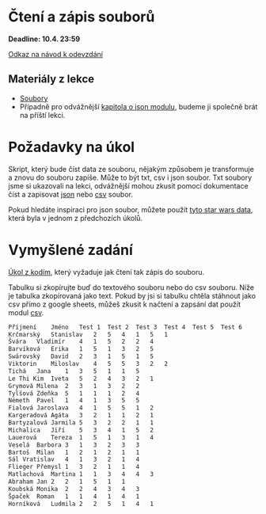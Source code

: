 # Čtení a zápis souborů

**Deadline: 10.4. 23:59**

[Odkaz na návod k odevzdání](https://docs.google.com/presentation/d/1iVXiZC8hUy9Irxxqebdaaz7-uTkuJT16/edit?usp=sharing&ouid=104337294426056946104&rtpof=true&sd=true)

## Materiály z lekce
* [Soubory](https://kodim.cz/czechitas/python-data/zaklady-programovani/soubory)
* Případně pro odvážnější [kapitola o json modulu](https://kodim.cz/czechitas/python-data/zaklady-programovani/slovniky-json/#format-json), budeme ji společně brát na příští lekci.

# Požadavky na úkol

Skript, který bude číst data ze souboru, nějakým způsobem je transformuje a znovu do souboru zapíše. Může to být txt, csv i json soubor. Txt soubory jsme si ukazovali na lekci, odvážnější mohou zkusit pomocí dokumentace číst a zapisovat [json](https://docs.python.org/3/library/json.html) nebo [csv](https://docs.python.org/3/library/csv.html) soubor.

Pokud hledáte inspiraci pro json soubor, můžete použít [tyto star wars data](star_wars.json), která byla v jednom z předchozích úkolů.

# Vymyšlené zadání

[Úkol z kodím](https://kodim.cz/czechitas/python-data/zaklady-programovani/soubory/#exc-preznamkovani), který vyžaduje jak čtení tak zápis do souboru.

Tabulku si zkopírujte buď do textového souboru nebo do csv souboru. Níže je tabulka zkopírovaná jako text. Pokud by jsi si tabulku chtěla stáhnout jako csv přímo z google sheets, můžeš zkusit k načtení a zapsání dat použít modul [csv](https://docs.python.org/3/library/csv.html).

```txt
Příjmení	Jméno	Test 1	Test 2	Test 3	Test 4	Test 5	Test 6
Krčmarský	Stanislav	2	5	4	1	5	1
Švára	Vladimír	4	1	5	2	2	4
Barvíková	Erika	1	5	1	3	2	5
Swárovský	David	2	3	1	5	1	5
Viktorin	Miloslav	4	5	5	3	2	2
Tichá	Jana	1	3	5	1	1	5
Le Thi Kim	Iveta	5	2	4	3	2	1
Grymová	Milena	2	3	1	3	2	2
Tylšová	Zdeňka	5	1	1	1	2	4
Németh	Pavel	1	4	1	3	5	5
Fialová	Jaroslava	4	1	5	5	1	2
Kargeradová	Agáta	3	2	1	1	2	1
Bartyzalová	Jarmila	5	3	2	2	1	1
Michalica	Jiří	5	3	4	1	5	2
Lauerová	Tereza	1	5	1	3	1	4
Veselá	Barbora	3	1	3	2	3	3
Bartoš	Milan	1	2	1	2	1	1
Sál	Vratislav	4	1	3	2	1	4
Flieger	Přemysl	1	3	2	1	1	4
Matlachová	Martina	1	1	3	4	4	3
Abraham	Jan	2	2	1	5	1	1
Koubská	Monika	2	2	4	3	4	3
Špaček	Roman	1	1	4	1	4	1
Horníková	Ludmila	2	2	5	1	4	1
```
